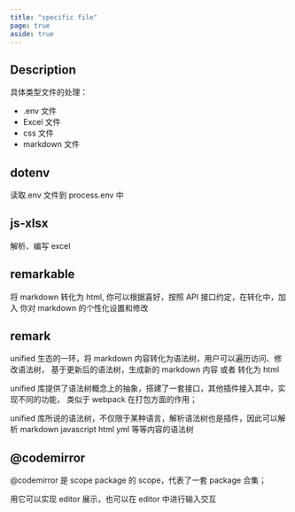 ```yaml
---
title: "specific file"
page: true
aside: true
---
```


## Description

具体类型文件的处理：

- .env 文件
- Excel 文件
- css 文件
- markdown 文件

## dotenv

读取.env 文件到 process.env 中

## js-xlsx

解析、编写 excel


## remarkable

将 markdown 转化为 html, 你可以根据喜好，按照 API 接口约定，在转化中，加入
你对 markdown 的个性化设置和修改

## remark

unified 生态的一环，将 markdown 内容转化为语法树，用户可以遍历访问、修改语法树，
基于更新后的语法树，生成新的 markdown 内容 或者 转化为 html

unified 库提供了语法树概念上的抽象，搭建了一套接口，其他插件接入其中，实现不同的功能，
类似于 webpack 在打包方面的作用；

unified 库所说的语法树，不仅限于某种语言，解析语法树也是插件，因此可以解析 markdown
javascript html yml 等等内容的语法树

## @codemirror

@codemirror 是 scope package 的 scope，代表了一套 package 合集；

用它可以实现 editor 展示，也可以在 editor 中进行输入交互

<Giscus />
